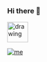 ### Hi there 👋

<a href="https://www.instagram.com/t.alves02/">
  <img src="https://i.imgur.com/g3UBILP.png" alt="drawing" width="48px"/>
</a>

[![me](https://i.imgur.com/g3UBILP.png)](https://www.instagram.com/t.alves02/)

<!--
**Tsplay25/Tsplay25** is a ✨ _special_ ✨ repository because its `README.md` (this file) appears on your GitHub profile.

Here are some ideas to get you started:

- 🔭 I’m currently working on ...
- 🌱 I’m currently learning ...
- 👯 I’m looking to collaborate on ...
- 🤔 I’m looking for help with ...
- 💬 Ask me about ...
- 📫 How to reach me: ...
- 😄 Pronouns: ...
- ⚡ Fun fact: ...
-->
